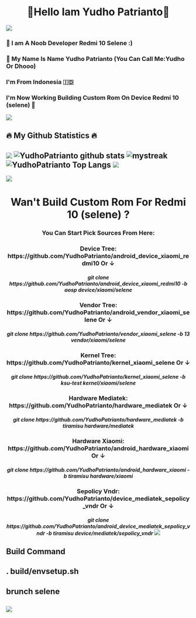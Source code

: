 <h1 align="center">👋Hello Iam Yudho Patrianto👋</h1>

<img src="https://user-images.githubusercontent.com/73097560/115834477-dbab4500-a447-11eb-908a-139a6edaec5c.gif"></a>
### 🥲 I am A Noob Developer Redmi 10 Selene :)
### 📛 My Name Is Name Yudho Patrianto (You Can Call Me:Yudho Or Dhooo)
### I'm From Indonesia 🇮🇩
### I'm Now Working Building Custom Rom On Device Redmi 10 (selene) 📱 

<img src="https://user-images.githubusercontent.com/73097560/115834477-dbab4500-a447-11eb-908a-139a6edaec5c.gif"></a>
## 🔥 My Github Statistics 🔥
<img src="https://user-images.githubusercontent.com/73097560/115834477-dbab4500-a447-11eb-908a-139a6edaec5c.gif"></a>
![YudhoPatrianto github stats](https://github-readme-stats.vercel.app/api?username=YudhoPatrianto&show_icons=true&theme=tokyonight)
<img src="https://github-readme-streak-stats.herokuapp.com/?user=AkuraDiary&theme=tokyonight" alt="mystreak"/>
![YudhoPatrianto Top Langs](https://github-readme-stats.vercel.app/api/top-langs/?username=YudhoPatrianto&theme=tokyonight&layout=compact)
<img src="https://user-images.githubusercontent.com/73097560/115834477-dbab4500-a447-11eb-908a-139a6edaec5c.gif"></a>
------
<img src="https://user-images.githubusercontent.com/73097560/115834477-dbab4500-a447-11eb-908a-139a6edaec5c.gif"></a>
<h1 align="center">Wan't Build Custom Rom For Redmi 10 (selene) ?
<h3 align="center">You Can Start Pick Sources From Here:
<h3 align="center">Device Tree: https://github.com/YudhoPatrianto/android_device_xiaomi_redmi10 Or ↓
<h5 align="center">git clone https://github.com/YudhoPatrianto/android_device_xiaomi_redmi10 -b aosp device/xiaomi/selene
<h3 align="center">Vendor Tree: https://github.com/YudhoPatrianto/android_vendor_xiaomi_selene Or ↓
<h5 align="center">git clone https://github.com/YudhoPatrianto/vendor_xiaomi_selene -b 13 vendor/xiaomi/selene
<h3 align="center">Kernel Tree: https://github.com/YudhoPatrianto/kernel_xiaomi_selene Or ↓
<h5 align="center">git clone https://github.com/YudhoPatrianto/kernel_xiaomi_selene -b ksu-test kernel/xiaomi/selene
<h3 align="center">Hardware Mediatek: https://github.com/YudhoPatrianto/hardware_mediatek  Or ↓
<h5 align="center">git clone https://github.com/YudhoPatrianto/hardware_mediatek -b tiramisu hardware/mediatek
<h3 align="center">Hardware Xiaomi: https://github.com/YudhoPatrianto/android_hardware_xiaomi Or ↓
<h5 align="center">git clone https://github.com/YudhoPatrianto/android_hardware_xiaomi -b tiramisu hardware/xiaomi
<h3 align="center">Sepolicy Vndr: https://github.com/YudhoPatrianto/device_mediatek_sepolicy_vndr Or ↓
<h5 align="center">git clone https://github.com/YudhoPatrianto/android_device_mediatek_sepolicy_vndr -b tiramisu device/mediatek/sepolicy_vndr
<img src="https://user-images.githubusercontent.com/73097560/115834477-dbab4500-a447-11eb-908a-139a6edaec5c.gif"></a>
<h2><bold>Build Command
<h4>. build/envsetup.sh</h4>
<h4>brunch selene</h4>
<img src="https://user-images.githubusercontent.com/73097560/115834477-dbab4500-a447-11eb-908a-139a6edaec5c.gif"></a>
